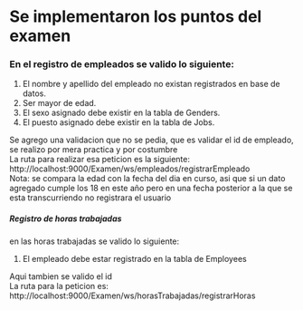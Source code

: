 <h1>Se implementaron los puntos del examen</h1>
<h3>En el registro de empleados se valido lo siguiente:</h3>

<ol>
  <li>El nombre y apellido del empleado no existan registrados en base de datos. </li>
  <li>Ser mayor de edad. </li>
  <li>El sexo asignado debe existir en la tabla de Genders. </li>
  <li>El puesto asignado debe existir en la tabla de Jobs. </li>
</ol>

<p>Se agrego una validacion que no se pedia, que es validar el id de empleado, se realizo por mera
practica y por costumbre<br> 
La ruta para realizar esa peticion es la siguiente: <br> http://localhost:9000/Examen/ws/empleados/registrarEmpleado
<br> Nota: se compara la edad con la fecha del dia en curso, asi que si un dato agregado cumple los 18 en este año pero en una fecha posterior a la que se esta transcurriendo
no registrara el usuario</p>

<h5>Registro de horas trabajadas</h5>
en las horas trabajadas se valido lo siguiente:
<ol>
  <li> El empleado debe estar registrado en la tabla de Employees</li>
</ol>

<p>Aqui tambien se valido el id<br> La ruta para la peticion es: http://localhost:9000/Examen/ws/horasTrabajadas/registrarHoras</p>
